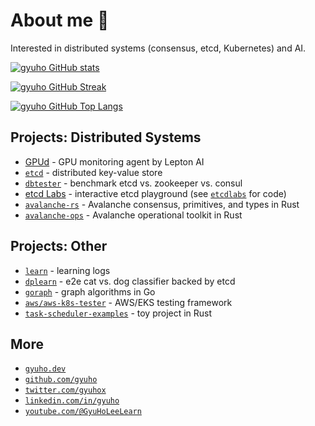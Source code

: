 # About me 👋

Interested in distributed systems (consensus, etcd, Kubernetes) and AI.

[![gyuho GitHub stats](https://github-readme-stats.vercel.app/api?username=gyuho&show_icons=true&rank_icon=percentile&show=reviews,prs_merged,prs_merged_percentage)](https://github.com/gyuho)

[![gyuho GitHub Streak](https://streak-stats.demolab.com?user=gyuho&theme=github-light)](https://github.com/gyuho)

[![gyuho GitHub Top Langs](https://github-readme-stats.vercel.app/api/top-langs/?username=gyuho)](https://github.com/gyuho)

## Projects: Distributed Systems

- [GPUd](https://github.com/leptonai/gpud) - GPU monitoring agent by Lepton AI
- [`etcd`](https://github.com/etcd-io/etcd/graphs/contributors) - distributed key-value store
- [`dbtester`](https://github.com/etcd-io/dbtester) - benchmark etcd vs. zookeeper vs. consul
- [etcd Labs](http://play.etcd.io) - interactive etcd playground (see [`etcdlabs`](https://github.com/etcd-io/etcdlabs) for code)
- [`avalanche-rs`](https://github.com/ava-labs/avalanche-rs) - Avalanche consensus, primitives, and types in Rust
- [`avalanche-ops`](https://github.com/ava-labs/avalanche-ops) - Avalanche operational toolkit in Rust

## Projects: Other

- [`learn`](https://github.com/gyuho/learn) - learning logs
- [`dplearn`](https://github.com/gyuho/dplearn) - e2e cat vs. dog classifier backed by etcd
- [`goraph`](https://github.com/gyuho/goraph) - graph algorithms in Go
- [`aws/aws-k8s-tester`](https://github.com/aws/aws-k8s-tester) - AWS/EKS testing framework
- [`task-scheduler-examples`](https://github.com/gyuho/task-scheduler-examples) - toy project in Rust

## More

- <a href="https://gyuho.dev" target="_blank">`gyuho.dev`</a>
- <a href="https://github.com/gyuho" target="_blank">`github.com/gyuho`</a>
- <a href="https://twitter.com/gyuhox" target="_blank">`twitter.com/gyuhox`</a>
- <a href="https://www.linkedin.com/in/gyuho/" target="_blank">`linkedin.com/in/gyuho`</a>
- <a href="https://youtube.com/@GyuHoLeeLearn" target="_blank">`youtube.com/@GyuHoLeeLearn`</a>
